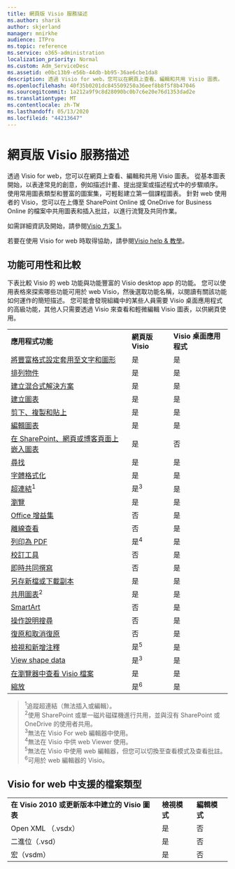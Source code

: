 ```yaml
---
title: 網頁版 Visio 服務描述
ms.author: sharik
author: skjerland
manager: mnirkhe
audience: ITPro
ms.topic: reference
ms.service: o365-administration
localization_priority: Normal
ms.custom: Adm_ServiceDesc
ms.assetid: e0bc13b9-e56b-44db-bb95-36ae6cbe1da8
description: 透過 Visio for web，您可以在網頁上查看、編輯和共用 Visio 圖表。
ms.openlocfilehash: 40f35b0201dc845509250a36eef8b8f5f8b47046
ms.sourcegitcommit: 1a212a9f9c8d28090bc0b7c6e20e76d1353dad2e
ms.translationtype: MT
ms.contentlocale: zh-TW
ms.lasthandoff: 05/13/2020
ms.locfileid: "44213647"
---
```

# <a name="visio-for-the-web-service-description"></a>網頁版 Visio 服務描述

透過 Visio for web，您可以在網頁上查看、編輯和共用 Visio 圖表。 從基本圖表開始，以表達常見的創意，例如描述計畫、提出提案或描述程式中的步驟順序。 使用常用圖表類型和豐富的圖案集，可輕鬆建立第一個課程圖表。 針對 web 使用者的 Visio，您可以在上傳至 SharePoint Online 或 OneDrive for Business Online 的檔案中共用圖表和插入批註，以進行流覽及共同作業。
  
如需詳細資訊及開始，請參閱[Visio 方案 1](https://products.office.com/en-US/visio/visio-online)。
  
若要在使用 Visio for web 時取得協助，請參閱[Visio help & 教學](https://support.office.com/visio)。
  
## <a name="feature-availability-and-comparison"></a>功能可用性和比較

下表比較 Visio 的 web 功能與功能豐富的 Visio desktop app 的功能。 您可以使用表格來探索哪些功能可用於 web Visio，然後選取功能名稱，以閱讀有關該功能如何運作的簡短描述。 您可能會發現組織中的某些人員需要 Visio 桌面應用程式的高級功能，其他人只需要透過 Visio 來查看和輕微編輯 Visio 圖表，以供網頁使用。 
  
||||
|:-----|:-----|:-----|
|**應用程式功能** <br/> |**網頁版 Visio** <br/> |**Visio 桌面應用程式** <br/> |
|[將豐富格式設定套用至文字和圖形](visio-online.md#apply-rich-formatting-to-text-and-shapes) <br/> |是  <br/> |是  <br/> |
|[排列物件](visio-online.md#arrange-objects) <br/> |是  <br/> |是  <br/> |
|[建立混合式解決方案](visio-online.md#build-mashup-solutions) <br/> |是  <br/> |是  <br/> |
|[建立圖表](visio-online.md#create-diagrams) <br/> |是  <br/> |是  <br/> |
|[剪下、複製和貼上](visio-online.md#cut-copy-and-paste) <br/> |是  <br/> |是  <br/> |
|[編輯圖表](visio-online.md#edit-diagrams) <br/> |是  <br/> |是  <br/> |
|[在 SharePoint、網頁或博客頁面上嵌入圖表](visio-online.md#embed-diagram-in-a-sharepoint-web-or-blog-page) <br/> |是  <br/> |否  <br/> |
|[尋找](visio-online.md#find) <br/> |是  <br/> |是  <br/> |
|[字體格式化](visio-online.md#font-formatting) <br/> |是  <br/> |是  <br/> |
|[超連結](visio-online.md#hyperlinks)<sup>1</sup> <br/> |是<sup>3</sup> <br/> |是  <br/> |
|[瀏覽](visio-online.md#navigation) <br/> |是  <br/> |是  <br/> |
|[Office 增益集](visio-online.md#office-add-ins) <br/> |否  <br/> |是  <br/> |
|[離線查看](visio-online.md#offline-viewing) <br/> |否  <br/> |是  <br/> |
|[列印為 PDF](visio-online.md#print-to-pdf) <br/> |是<sup>4</sup> <br/> |是  <br/> |
|[校訂工具](visio-online.md#proofing-tools) <br/> |否  <br/> |是  <br/> |
|[即時共同撰寫](visio-online.md#real-time-co-authoring) <br/> |否  <br/> |是  <br/> |
|[另存新檔或下載副本](visio-online.md#save-as-or-download-a-copy) <br/> |是  <br/> |是  <br/> |
|[共用圖表](visio-online.md#share-a-diagram)<sup>2</sup> <br/> |是  <br/> |是  <br/> |
|[SmartArt](visio-online.md#smartart) <br/> |否  <br/> |是  <br/> |
|[操作說明搜尋](visio-online.md#tell-me) <br/> |否  <br/> |是  <br/> |
|[復原和取消復原](visio-online.md#undo-and-redo) <br/> |否  <br/> |是  <br/> |
|[檢視和新增注釋](visio-online.md#view-and-add-comments) <br/> |是<sup>5</sup> <br/> |是  <br/> |
|[View shape data](visio-online.md#view-shape-data) <br/> |是<sup>3</sup> <br/> |是  <br/> |
|[在瀏覽器中查看 Visio 檔案](visio-online.md#view-visio-files-in-the-browser) <br/> |是  <br/> |是  <br/> |
|[縮放](visio-online.md#zoom) <br/> |是<sup>6</sup> <br/> |是  <br/> |
   
> <sup>1</sup>追蹤超連結（無法插入或編輯）。 
<br/><sup>2</sup>使用 SharePoint 或單一磁片磁碟機進行共用，並與沒有 SharePoint 或 OneDrive 的使用者共用。 
<br/> <sup>3</sup>無法在 Visio For web 編輯器中使用。
<br/><sup>4</sup>無法在 Visio 中供 web Viewer 使用。 
<br/><sup>5</sup>無法在 Visio 中使用 web 編輯器，但您可以切換至查看模式及查看批註。 
<br/><sup>6</sup>可用於 web 編輯器的 Visio。 
  
## <a name="supported-file-types-in-visio-for-the-web"></a>Visio for web 中支援的檔案類型

||||
|:-----|:-----|:-----|
|**在 Visio 2010 或更新版本中建立的 Visio 圖表** <br/> |**檢視模式** <br/> |**編輯模式** <br/> |
|Open XML （.vsdx）  <br/> |是  <br/> |否  <br/> |
|二進位（.vsd）  <br/> |是  <br/> |否  <br/> |
|宏（vsdm）  <br/> |是  <br/> |否  <br/> |
   

